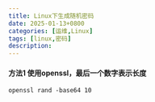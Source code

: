 ```yaml
---
title: Linux下生成随机密码
date: 2025-01-13+0800
categories: [运维,Linux]
tags: [linux,密码]
description: 
---
```


#### 方法1 使用openssl，最后一个数字表示长度
```Shell
openssl rand -base64 10
```
